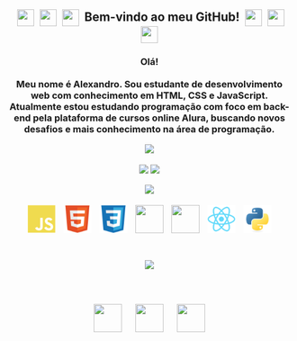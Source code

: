 <h2 align="center"> 
 <img align="center"  height="30" width="30" hspace="5" src="https://cdn.worldvectorlogo.com/logos/code-school.svg">
 <img align="center"  height="30" width="30" src="https://cdn.worldvectorlogo.com/logos/git-icon.svg">
 <img align="center"  height="30" width="30" hspace="5" src="https://www.pngrepo.com/png/331724/512/github-code-source.png">
 Bem-vindo ao meu GitHub!
 <img align="center"  height="30" width="30" hspace="5" src="https://www.pngrepo.com/png/331724/512/github-code-source.png">
 <img align="center"  height="30" width="30" src="https://cdn.worldvectorlogo.com/logos/git-icon.svg">
 <img align="center"  height="30" width="30" hspace="5" src="https://cdn.worldvectorlogo.com/logos/code-school.svg">
</h2>

<h3 align="center">Olá!<br><br>Meu nome é Alexandro. Sou estudante de desenvolvimento web com conhecimento em HTML, CSS e JavaScript. Atualmente estou estudando programação com foco em back-end pela plataforma de cursos online Alura, buscando novos desafios e mais conhecimento na área de programação.
</h3>

<div align="center">
<img height="300vh" src="https://media2.giphy.com/media/QpVUMRUJGokfqXyfa1/giphy.gif?cid=ecf05e47521mgfjtwkm1ggvdk75kucfy32aca1ybc1u6lndr&rid=giphy.gif&ct=g" />
</div>

<br>

<div align="center">
 <img height = "180em" src="https://github-readme-stats.vercel.app/api?username=alexandrolsf&show_icons=true&theme=highcontrast" />
 <img height = "180em" src="https://github-readme-stats.vercel.app/api/top-langs/?username=alexandrolsf&layout=compact&langs_count=16&theme=highcontrast"/>
</div>

<br>

<div align="center">
<img src="https://media4.giphy.com/media/qgQUggAC3Pfv687qPC/giphy.gif?cid=ecf05e47x2t567n5qnqcj4s1hndj1zalzz1og00uex1lbnur&rid=giphy.gif&ct=g" />
</div>

<div align="center" style="display: inline_block"><br>
  <img align="center"  height="50" width="50" hspace="5" src="https://raw.githubusercontent.com/devicons/devicon/master/icons/javascript/javascript-plain.svg">
  <img align="center"  height="50" width="50" hspace="5" src="https://raw.githubusercontent.com/devicons/devicon/master/icons/html5/html5-original.svg">
  <img align="center"  height="50" width="50" hspace="5" src="https://raw.githubusercontent.com/devicons/devicon/master/icons/css3/css3-original.svg">
  <img align="center"  height="50" width="50" hspace="5" src="https://cdn.worldvectorlogo.com/logos/bootstrap-4.svg">
  <img align="center"  height="50" width="50" hspace="5" src="https://cdn.worldvectorlogo.com/logos/nodejs-icon.svg">
  <img align="center"  height="50" width="50" hspace="5" src="https://raw.githubusercontent.com/devicons/devicon/master/icons/react/react-original.svg">
  <img align="center"  height="50" width="50" hspace="5" src="https://raw.githubusercontent.com/devicons/devicon/master/icons/python/python-original.svg">
</div>

##

<br>

<div align="center">
 <img align="center" height="500em" src="https://www.pngrepo.com/png/331724/512/github-code-source.png"/>
</div>

<br><br>
 
<div align="center"> 
  <a href="https://instagram.com/alexandrolsf_" target="_blank"><img height="50" width="50" hspace="10" src="https://cdn.worldvectorlogo.com/logos/instagram-2016-5.svg" target="_blank"></a> 
  <a href="https://www.linkedin.com/in/alexandro-lopes-192ba8219" target="_blank"><img height="50" width="50" hspace="10" src="https://cdn.worldvectorlogo.com/logos/linkedin-icon-2.svg" target="_blank"></a>
 <a href = "mailto:alexandrolsf@gmail.com"><img height="50" width="50" hspace="10" src="https://cdn.worldvectorlogo.com/logos/official-gmail-icon-2020-.svg" target="_blank"></a>
</div>



